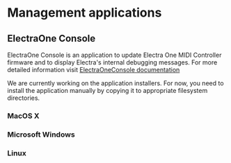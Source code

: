 # Management applications


## ElectraOne Console

ElectraOne Console is an application to update Electra One MIDI Controller firmware and to display Electra's internal debugging messages. For more detailed information visit [ElectraOneConsole&nbsp;documentation](../electraoneconsole.md)

We are currently working on the application installers. For now, you need to install the application manually by copying it to appropriate filesystem directories.


### MacOS X

<downloadButton href="/ElectraOne-2.0b-MacOSX.zip" description="MacOS X version 2.0b (20 May 2021)"/>

### Microsoft Windows

<downloadButton href="/ElectraOne-2.0b-Windows.zip" description="Windows version 2.0b (20 May 2021)"/>

### Linux

<downloadButton href="/ElectraOne-2.0b-Linux.tgz" description="Linux version 2.0b (20 May 2021)"/>
